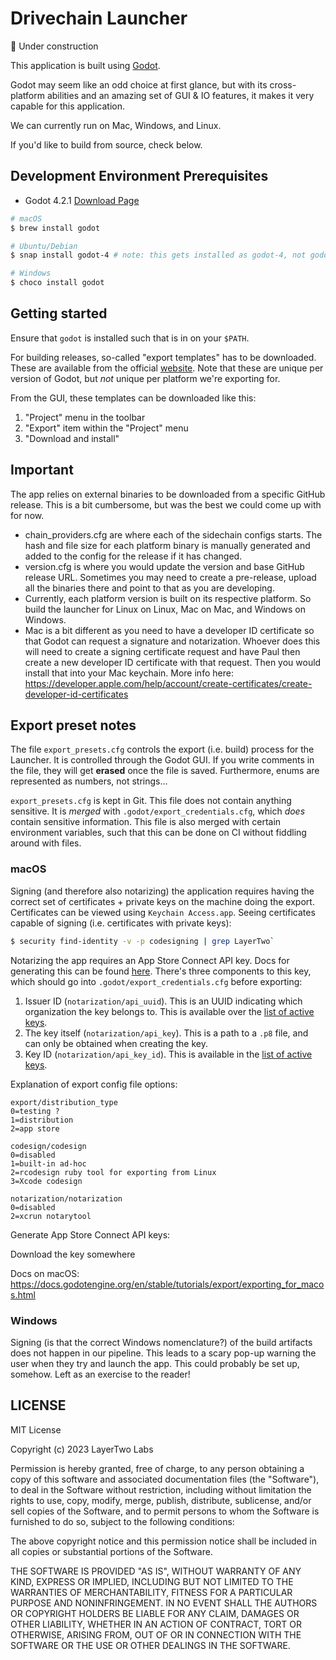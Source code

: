 # Drivechain Launcher

🚧 Under construction

This application is built using [Godot](https://github.com/godotengine/godot).

Godot may seem like an odd choice at first glance, but with its cross-platform
abilities and an amazing set of GUI & IO features, it makes it very capable for
this application.

We can currently run on Mac, Windows, and Linux.

If you'd like to build from source, check below.

## Development Environment Prerequisites

- Godot 4.2.1 [Download Page](https://godotengine.org/download)

```bash
# macOS
$ brew install godot

# Ubuntu/Debian
$ snap install godot-4 # note: this gets installed as godot-4, not godot

# Windows
$ choco install godot
```

## Getting started

Ensure that `godot` is installed such that is in on your `$PATH`.

For building releases, so-called "export templates" has to be downloaded. These
are available from the official
[website](https://github.com/godotengine/godot/releases/download/4.2.1-stable/Godot_v4.2.1-stable_export_templates.tpz).
Note that these are unique per version of Godot, but _not_ unique per platform
we're exporting for.

From the GUI, these templates can be downloaded like this:

1. "Project" menu in the toolbar
2. "Export" item within the "Project" menu
3. "Download and install"

## Important

The app relies on external binaries to be downloaded from a specific GitHub
release. This is a bit cumbersome, but was the best we could come up with for
now.

- chain_providers.cfg are where each of the sidechain configs starts. The hash
  and file size for each platform binary is manually generated and added to the
  config for the release if it has changed.
- version.cfg is where you would update the version and base GitHub release URL.
  Sometimes you may need to create a pre-release, upload all the binaries there
  and point to that as you are developing.
- Currently, each platform version is built on its respective platform. So build
  the launcher for Linux on Linux, Mac on Mac, and Windows on Windows.
- Mac is a bit different as you need to have a developer ID certificate so that
  Godot can request a signature and notarization. Whoever does this will need to
  create a signing certificate request and have Paul then create a new developer
  ID certificate with that request. Then you would install that into your Mac
  keychain. More info here:
  https://developer.apple.com/help/account/create-certificates/create-developer-id-certificates

## Export preset notes

The file `export_presets.cfg` controls the export (i.e. build) process for the
Launcher. It is controlled through the Godot GUI. If you write comments in the
file, they will get **erased** once the file is saved. Furthermore, enums are
represented as numbers, not strings...

`export_presets.cfg` is kept in Git. This file does not contain anything
sensitive. It is _merged_ with `.godot/export_credentials.cfg`, which _does_
contain sensitive information. This file is also merged with certain environment
variables, such that this can be done on CI without fiddling around with files.

### macOS

Signing (and therefore also notarizing) the application requires having the
correct set of certificates + private keys on the machine doing the export.
Certificates can be viewed using `Keychain Access.app`. Seeing certificates
capable of signing (i.e. certificates with private keys):

```bash
$ security find-identity -v -p codesigning | grep LayerTwo`
```

Notarizing the app requires an App Store Connect API key. Docs for generating
this can be found
[here](https://developer.apple.com/documentation/appstoreconnectapi/creating_api_keys_for_app_store_connect_api).
There's three components to this key, which should go into
`.godot/export_credentials.cfg` before exporting:

1. Issuer ID (`notarization/api_uuid`). This is an UUID indicating which
   organization the key belongs to. This is available over the
   [list of active keys](https://appstoreconnect.apple.com/access/integrations/api).
2. The key itself (`notarization/api_key`). This is a path to a `.p8` file, and
   can only be obtained when creating the key.
3. Key ID (`notarization/api_key_id`). This is available in the
   [list of active keys](https://appstoreconnect.apple.com/access/integrations/api).

Explanation of export config file options:

```
export/distribution_type
0=testing ?
1=distribution
2=app store

codesign/codesign
0=disabled
1=built-in ad-hoc
2=rcodesign ruby tool for exporting from Linux
3=Xcode codesign

notarization/notarization
0=disabled
2=xcrun notarytool
```

Generate App Store Connect API keys:

Download the key somewhere

Docs on macOS:
https://docs.godotengine.org/en/stable/tutorials/export/exporting_for_macos.html

### Windows

Signing (is that the correct Windows nomenclature?) of the build artifacts does
not happen in our pipeline. This leads to a scary pop-up warning the user when
they try and launch the app. This could probably be set up, somehow. Left as an
exercise to the reader!

## LICENSE

MIT License

Copyright (c) 2023 LayerTwo Labs

Permission is hereby granted, free of charge, to any person obtaining a copy of
this software and associated documentation files (the "Software"), to deal in
the Software without restriction, including without limitation the rights to
use, copy, modify, merge, publish, distribute, sublicense, and/or sell copies of
the Software, and to permit persons to whom the Software is furnished to do so,
subject to the following conditions:

The above copyright notice and this permission notice shall be included in all
copies or substantial portions of the Software.

THE SOFTWARE IS PROVIDED "AS IS", WITHOUT WARRANTY OF ANY KIND, EXPRESS OR
IMPLIED, INCLUDING BUT NOT LIMITED TO THE WARRANTIES OF MERCHANTABILITY, FITNESS
FOR A PARTICULAR PURPOSE AND NONINFRINGEMENT. IN NO EVENT SHALL THE AUTHORS OR
COPYRIGHT HOLDERS BE LIABLE FOR ANY CLAIM, DAMAGES OR OTHER LIABILITY, WHETHER
IN AN ACTION OF CONTRACT, TORT OR OTHERWISE, ARISING FROM, OUT OF OR IN
CONNECTION WITH THE SOFTWARE OR THE USE OR OTHER DEALINGS IN THE SOFTWARE.
